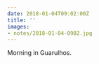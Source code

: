```yaml
---
date: 2018-01-04T09:02:00Z
title: ''
images:
- notes/2018-01-04-0902.jpg
---
```

Morning in Guarulhos.
